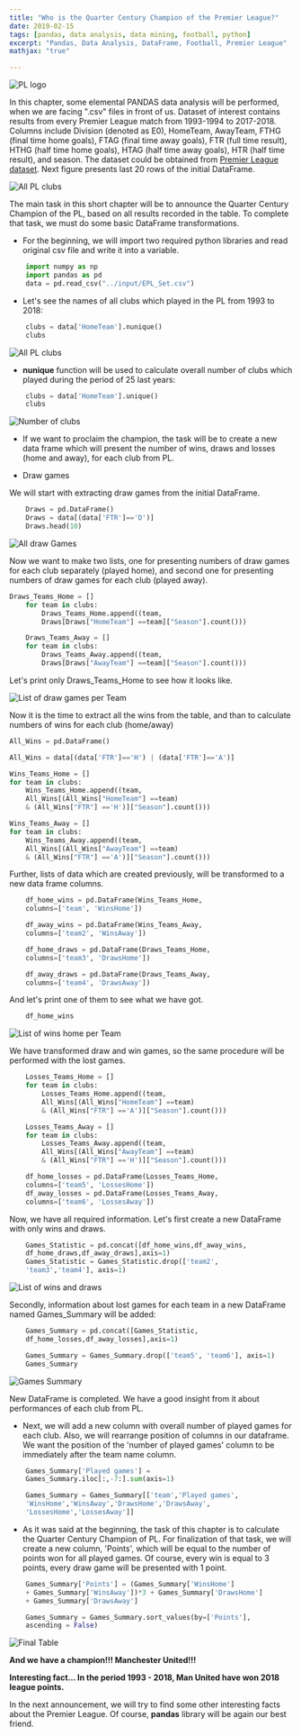 ```yaml
---
title: "Who is the Quarter Century Champion of the Premier League?"
date: 2019-02-15
tags: [pandas, data analysis, data mining, football, python]
excerpt: "Pandas, Data Analysis, DataFrame, Football, Premier League"
mathjax: "true"

---
```

<img src="{{ site.url }}{{ site.baseurl }}/images/3 PremierLeague/PL.png" alt="PL logo">

In this chapter, some elemental PANDAS data analysis will be performed, when we are facing ".csv" files in front of us. Dataset of interest contains results from every Premier League match from 1993-1994 to 2017-2018. Columns include Division (denoted as E0), HomeTeam, AwayTeam, FTHG (final time home goals), FTAG (final time away goals), FTR (full time result), HTHG (half time home goals), HTAG (half time away goals), HTR (half time result), and season. The dataset could be obtained from [Premier League dataset](https://www.kaggle.com/thefc17/epl-results-19932018). Next figure presents last 20 rows of the initial DataFrame.

<img src="{{ site.url }}{{ site.baseurl }}/images/3 PremierLeague/InitialDF.png" alt="All PL clubs">

The main task in this short chapter will be to announce the Quarter Century Champion of the PL, based on all results recorded in the table. To complete that task, we must do some basic DataFrame transformations.

* For the beginning, we will import two required python libraries and read original csv file and write it into a variable.

```python
    import numpy as np
    import pandas as pd
    data = pd.read_csv("../input/EPL_Set.csv")
```

* Let's see the names of all clubs which played in the PL from 1993 to 2018:

```python
    clubs = data['HomeTeam'].nunique()
    clubs
```
<img src="{{ site.url }}{{ site.baseurl }}/images/3 PremierLeague/Clubs.png" alt="All PL clubs">

* **nunique** function will be used to calculate overall number of clubs which played during the period of 25 last years:

```python
    clubs = data['HomeTeam'].unique()
    clubs
```
<img src="{{ site.url }}{{ site.baseurl }}/images/3 PremierLeague/NumberClubs.png" alt="Number of clubs">

* If we want to proclaim the champion, the task will be to create a new data frame which will present the number of wins, draws and losses (home and away), for each club from PL.

* Draw games

We will start with extracting draw games from the initial DataFrame.

```python
    Draws = pd.DataFrame()
    Draws = data[(data['FTR']=='D')]
    Draws.head(10)
```
<img src="{{ site.url }}{{ site.baseurl }}/images/3 PremierLeague/DrawGames.png" alt="All draw Games">

Now we want to make two lists, one for presenting numbers of draw games for each club separately (played home), and second one for presenting numbers of draw games for each club (played away).

```python
Draws_Teams_Home = []
    for team in clubs:
        Draws_Teams_Home.append((team,
        Draws[Draws["HomeTeam"] ==team]["Season"].count()))

    Draws_Teams_Away = []
    for team in clubs:
        Draws_Teams_Away.append((team,
        Draws[Draws["AwayTeam"] ==team]["Season"].count()))
```
Let's print only Draws_Teams_Home to see how it looks like.

<img src="{{ site.url }}{{ site.baseurl }}/images/3 PremierLeague/DrawGamesTeams.png" alt="List of draw games per Team">

Now it is the time to extract all the wins from the table, and than to calculate numbers of wins for each club (home/away)

```python
All_Wins = pd.DataFrame()

All_Wins = data[(data['FTR']=='H') | (data['FTR']=='A')]

Wins_Teams_Home = []
for team in clubs:
    Wins_Teams_Home.append((team,
    All_Wins[(All_Wins["HomeTeam"] ==team)
    & (All_Wins["FTR"] =='H')]["Season"].count()))

Wins_Teams_Away = []
for team in clubs:
    Wins_Teams_Away.append((team,
    All_Wins[(All_Wins["AwayTeam"] ==team)
    & (All_Wins["FTR"] =='A')]["Season"].count()))
```

Further, lists of data which are created previously, will be transformed to a new data frame columns.

```python
    df_home_wins = pd.DataFrame(Wins_Teams_Home,
    columns=['team', 'WinsHome'])

    df_away_wins = pd.DataFrame(Wins_Teams_Away,
    columns=['team2', 'WinsAway'])

    df_home_draws = pd.DataFrame(Draws_Teams_Home,
    columns=['team3', 'DrawsHome'])

    df_away_draws = pd.DataFrame(Draws_Teams_Away,
    columns=['team4', 'DrawsAway'])
```

And let's print one of them to see what we have got.

```python
    df_home_wins
```
<img src="{{ site.url }}{{ site.baseurl }}/images/3 PremierLeague/WinsHomeDF.png" alt="List of wins home per Team">

We have transformed draw and win games, so the same procedure will be performed with the lost games.

```python
    Losses_Teams_Home = []
    for team in clubs:
        Losses_Teams_Home.append((team,
        All_Wins[(All_Wins["HomeTeam"] ==team)
        & (All_Wins["FTR"] =='A')]["Season"].count()))

    Losses_Teams_Away = []
    for team in clubs:
        Losses_Teams_Away.append((team,
        All_Wins[(All_Wins["AwayTeam"] ==team)
        & (All_Wins["FTR"] =='H')]["Season"].count()))

    df_home_losses = pd.DataFrame(Losses_Teams_Home,
    columns=['team5', 'LossesHome'])
    df_away_losses = pd.DataFrame(Losses_Teams_Away,
    columns=['team6', 'LossesAway'])
```

Now, we have all required information. Let's first create a new DataFrame with only wins and draws.

```python
    Games_Statistic = pd.concat([df_home_wins,df_away_wins,
    df_home_draws,df_away_draws],axis=1)
    Games_Statistic = Games_Statistic.drop(['team2',
    'team3','team4'], axis=1)
```
<img src="{{ site.url }}{{ site.baseurl }}/images/3 PremierLeague/WinsDraws.png" alt="List of wins and draws">

Secondly, information about lost games for each team in a new DataFrame named Games_Summary will be added:

```python
    Games_Summary = pd.concat([Games_Statistic,
    df_home_losses,df_away_losses],axis=1)

    Games_Summary = Games_Summary.drop(['team5', 'team6'], axis=1)
    Games_Summary
```
<img src="{{ site.url }}{{ site.baseurl }}/images/3 PremierLeague/GamesSummary.png" alt="Games Summary">

New DataFrame is completed. We have a good insight from it about performances of each club from PL.

* Next, we will add a new column with overall number of played games for each club. Also, we will rearrange position of columns in our dataframe. We want the position of the 'number of played games' column to be immediately after the team name column.

```python
    Games_Summary['Played games'] =
    Games_Summary.iloc[:,-7:].sum(axis=1)

    Games_Summary = Games_Summary[['team','Played games',
    'WinsHome','WinsAway','DrawsHome','DrawsAway',
    'LossesHome','LossesAway']]
```

* As it was said at the beginning, the task of this chapter is to calculate the Quarter Century Champion of PL. For finalization of that task, we will create a new column, 'Points', which will be equal to the number of points won for all played games. Of course, every win is equal to 3 points, every draw game will be presented with 1 point.

```python
    Games_Summary['Points'] = (Games_Summary['WinsHome']
    + Games_Summary['WinsAway'])*3 + Games_Summary['DrawsHome']
    + Games_Summary['DrawsAway']

    Games_Summary = Games_Summary.sort_values(by=['Points'],
    ascending = False)
```
<img src="{{ site.url }}{{ site.baseurl }}/images/3 PremierLeague/FinalTable.png" alt="Final Table">

**And we have a champion!!! Manchester United!!!**

**Interesting fact... In the period 1993 - 2018, Man United have won 2018 league points.**

In the next announcement, we will  try to find some other interesting facts about the Premier League. Of course, **pandas** library will be again our best friend.
